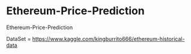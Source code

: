 # Ethereum-Price-Prediction
Ethereum-Price-Prediction

DataSet = https://www.kaggle.com/kingburrito666/ethereum-historical-data
